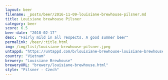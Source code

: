 ```yaml
---
layout: beer
filename: _posts/beer/2016-11-09-louisiane-brewhouse-pilsner.md
title: Louisiane brewhouse Pilsner
category: beer
score: 6.5
beer-date: "2018-02-17"
desc: "Fairly mild in all respects. A good summer beer"
permalink: /beer/:title.html
img: /img/list/louisiane-brewhouse-pilsner.jpeg
untappd: "https://untappd.com/b/louisiane-brewhouse-louisiane-brewhouse-pilsener/129286"
country: "Vietnam"
brewery: "Louisiane Brewhouse"
breweryURL: "brewery/louisiane-brewhouse.html"
style: "Pilsner - Czech"
---
```

